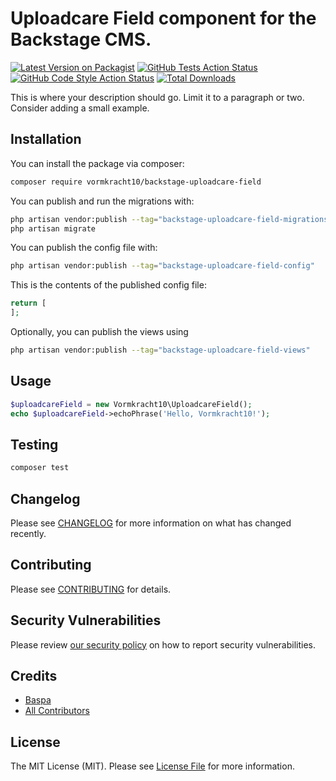 # Uploadcare Field component for the Backstage CMS.

[![Latest Version on Packagist](https://img.shields.io/packagist/v/vormkracht10/backstage-uploadcare-field.svg?style=flat-square)](https://packagist.org/packages/vormkracht10/backstage-uploadcare-field)
[![GitHub Tests Action Status](https://img.shields.io/github/actions/workflow/status/vormkracht10/backstage-uploadcare-field/run-tests.yml?branch=main&label=tests&style=flat-square)](https://github.com/vormkracht10/backstage-uploadcare-field/actions?query=workflow%3Arun-tests+branch%3Amain)
[![GitHub Code Style Action Status](https://img.shields.io/github/actions/workflow/status/vormkracht10/backstage-uploadcare-field/fix-php-code-style-issues.yml?branch=main&label=code%20style&style=flat-square)](https://github.com/vormkracht10/backstage-uploadcare-field/actions?query=workflow%3A"Fix+PHP+code+style+issues"+branch%3Amain)
[![Total Downloads](https://img.shields.io/packagist/dt/vormkracht10/backstage-uploadcare-field.svg?style=flat-square)](https://packagist.org/packages/vormkracht10/backstage-uploadcare-field)

This is where your description should go. Limit it to a paragraph or two. Consider adding a small example.

## Installation

You can install the package via composer:

```bash
composer require vormkracht10/backstage-uploadcare-field
```

You can publish and run the migrations with:

```bash
php artisan vendor:publish --tag="backstage-uploadcare-field-migrations"
php artisan migrate
```

You can publish the config file with:

```bash
php artisan vendor:publish --tag="backstage-uploadcare-field-config"
```

This is the contents of the published config file:

```php
return [
];
```

Optionally, you can publish the views using

```bash
php artisan vendor:publish --tag="backstage-uploadcare-field-views"
```

## Usage

```php
$uploadcareField = new Vormkracht10\UploadcareField();
echo $uploadcareField->echoPhrase('Hello, Vormkracht10!');
```

## Testing

```bash
composer test
```

## Changelog

Please see [CHANGELOG](CHANGELOG.md) for more information on what has changed recently.

## Contributing

Please see [CONTRIBUTING](CONTRIBUTING.md) for details.

## Security Vulnerabilities

Please review [our security policy](../../security/policy) on how to report security vulnerabilities.

## Credits

- [Baspa](https://github.com/vormkracht10)
- [All Contributors](../../contributors)

## License

The MIT License (MIT). Please see [License File](LICENSE.md) for more information.
